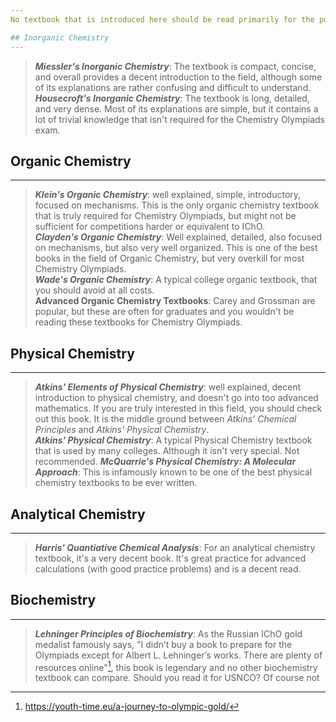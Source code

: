 ```yaml
---
No textbook that is introduced here should be read primarily for the purpose of preparing for the USNCO exam ^[with the exception of organic chemistry], but just to dive deeper into different fields of chemistry. For more information, please read our [introductory guide](https://chemistry.isodn.org/guides/5fc28efe7186110017aa4fe0/5fc290677186110017aa500b).

## Inorganic Chemistry
---
```

> ***Miessler's Inorganic Chemistry***: The textbook is compact, concise, and overall provides a decent introduction to the field, although some of its explanations are rather confusing and difficult to understand.  
> ***Housecroft's Inorganic Chemistry***: The textbook is long, detailed, and very dense. Most of its explanations are simple, but it contains a lot of trivial knowledge that isn't required for the Chemistry Olympiads exam.  

## Organic Chemistry
---
> ***Klein's Organic Chemistry***: well explained, simple, introductory, focused on mechanisms. This is the only organic chemistry textbook that is truly required for Chemistry Olympiads, but might not be sufficient for competitions harder or equivalent to IChO.  
> ***Clayden's Organic Chemistry***: Well explained, detailed, also focused on mechanisms, but also very well organized. This is one of the best books in the field of Organic Chemistry, but very overkill for most Chemistry Olympiads.  
> ***Wade's Organic Chemistry***: A typical college organic textbook, that you should avoid at all costs.  
> **Advanced Organic Chemistry Textbooks**: Carey and Grossman are popular, but these are often for graduates and you wouldn't be reading these textbooks for Chemistry Olympiads.  

## Physical Chemistry
---
> ***Atkins' Elements of Physical Chemistry***: well explained, decent introduction to physical chemistry, and doesn't go into too advanced mathematics. If you are truly interested in this field, you should check out this book. It is the middle ground between _Atkins' Chemical Principles_ and _Atkins' Physical Chemistry_.  
> ***Atkins' Physical Chemistry***: A typical Physical Chemistry textbook that is used by many colleges. Although it isn't very special. Not recommended.
> ***McQuarrie's Physical Chemistry: A Molecular Approach***: This is infamously known to be one of the best physical chemistry textbooks to be ever written.

## Analytical Chemistry
---
> ***Harris' Quantiative Chemical Analysis***: For an analytical chemistry textbook, it's a very decent book. It's great practice for advanced calculations (with good practice problems) and is a decent read. 

## Biochemistry
---
> ***Lehninger Principles of Biochemistry***: As the Russian IChO gold medalist famously says, "I didn’t buy a book to prepare for the Olympiads except for Albert L. Lehninger’s works. There are plenty of resources online"[^2], this book is legendary and no other biochemistry textbook can compare. Should you read it for USNCO? Of course not

[^2]: https://youth-time.eu/a-journey-to-olympic-gold/

